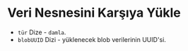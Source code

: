# Veri Nesnesini Karşıya Yükle

* `tür` Dize - `damla`.
* `blobUUID` Dizi - yüklenecek blob verilerinin UUID'si.
